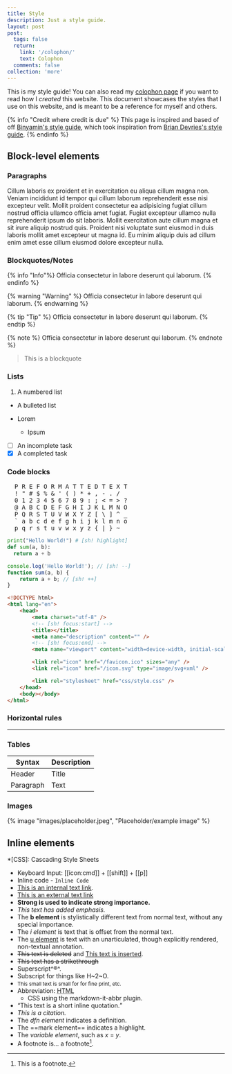 ```yaml
---
title: Style
description: Just a style guide.
layout: post
post:
  tags: false
  return:
    link: '/colophon/'
    text: Colophon
  comments: false
collection: 'more'
---
```


This is my style guide! You can also read my [colophon page](/colophon) if you want to read how I _created_ this website. This document showcases the styles that I use on this website, and is meant to be a reference for myself and others.

{% info "Credit where credit is due" %}
This page is inspired and based of off [Binyamin's style guide](https://binyam.in/style/), which took inspiration from [Brian Devries's style guide](https://brianjdevries.com/style-guide/).
{% endinfo %}

## Block-level elements

### Paragraphs

Cillum laboris ex proident et in exercitation eu aliqua cillum magna non. Veniam incididunt id tempor qui cillum laborum reprehenderit esse nisi excepteur velit. Mollit proident consectetur ea adipisicing fugiat cillum nostrud officia ullamco officia amet fugiat. Fugiat excepteur ullamco nulla reprehenderit ipsum do sit laboris. Mollit exercitation aute cillum magna et sit irure aliquip nostrud quis. Proident nisi voluptate sunt eiusmod in duis laboris mollit amet excepteur ut magna id. Eu minim aliquip duis ad cillum enim amet esse cillum eiusmod dolore excepteur nulla.

### Blockquotes/Notes

{% info "Info"%}
Officia consectetur in labore deserunt qui laborum.
{% endinfo %}

{% warning "Warning" %}
Officia consectetur in labore deserunt qui laborum.
{% endwarning %}

{% tip "Tip" %}
Officia consectetur in labore deserunt qui laborum.
{% endtip %}

{% note %}
Officia consectetur in labore deserunt qui laborum.
{% endnote %}

> This is a blockquote

### Lists

1. A numbered list

- A bulleted list

* Lorem

  - Ipsum

* [ ] An incomplete task
* [x] A completed task

### Code blocks

<pre>
  P R E F O R M A T T E D T E X T
  ! " # $ % &amp; ' ( ) * + , - . /
  0 1 2 3 4 5 6 7 8 9 : ; &lt; = &gt; ?
  @ A B C D E F G H I J K L M N O
  P Q R S T U V W X Y Z [ \ ] ^ _
  ` a b c d e f g h i j k l m n o
  p q r s t u v w x y z { | } ~ 
</pre>

```py
print("Hello World!") # [sh! highlight]
def sum(a, b):
  return a + b
```

```js
console.log('Hello World!'); // [sh! --]
function sum(a, b) {
	return a + b; // [sh! ++]
}
```

```html
<!DOCTYPE html>
<html lang="en">
	<head>
		<meta charset="utf-8" />
		<!-- [sh! focus:start] -->
		<title></title>
		<meta name="description" content="" />
		<!-- [sh! focus:end] -->
		<meta name="viewport" content="width=device-width, initial-scale=1" />

		<link rel="icon" href="/favicon.ico" sizes="any" />
		<link rel="icon" href="/icon.svg" type="image/svg+xml" />

		<link rel="stylesheet" href="css/style.css" />
	</head>
	<body></body>
</html>
```

### Horizontal rules

---

### Tables

| Syntax    | Description |
| --------- | ----------- |
| Header    | Title       |
| Paragraph | Text        |

### Images

{% image "images/placeholder.jpeg", "Placeholder/example image" %}

## Inline elements

<!-- prettier-ignore -->
*[CSS]: Cascading Style Sheets

- Keyboard Input: [[icon:cmd]] + [[shift]] + [[p]]
- Inline code - `Inline Code`
- [This is an internal text link](#).
- [This is an external text link](https://github.com)
- **Strong is used to indicate strong importance.**
- _This text has added emphasis._
- The <b>b element</b> is stylistically different text from normal text, without any special importance.
- The <i>i element</i> is text that is offset from the normal text.
- The <u>u element</u> is text with an unarticulated, though explicitly rendered, non-textual annotation.
- <del>This text is deleted</del> and <ins>This text is inserted</ins>.
- <s>This text has a strikethrough</s>
- Superscript^®^.
- Subscript for things like H~2~O.
- <small>This small text is small for for fine print, etc.</small>
- Abbreviation: <abbr title="Hyper Text Markup Language">HTML</abbr>
  - CSS using the markdown-it-abbr plugin.
- <q cite="https://developer.mozilla.org/en-US/docs/HTML/Element/q">This text is a short inline quotation.</q>
- <cite>This is a citation.</cite>
- The <dfn>dfn element</dfn> indicates a definition.
- The ==mark element== indicates a highlight.
- The <var>variable element</var>, such as <var>x</var> = <var>y</var>.
- A footnote is... a footnote[^1].

[^1]: This is a footnote.

